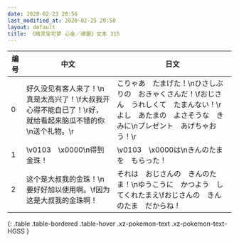 ```yaml
---
date: 2020-02-23 20:56
last_modified_at: 2020-02-25 20:50
layout: default
title: 《精灵宝可梦 心金／魂银》文本 315
---
```

| 编号 | 中文 | 日文 |
| ---- | ---- | ---- |
| 0 | 好久没见有客人来了！\n真是太高兴了！\f大叔我开心得不能自已了！\r好，就给看起来脑瓜不错的你\n送个礼物。\r | こりゃあ　たまげた！\nひさしぶりの　おきゃくさんだ！\fおじさん　うれしくて　たまんない！\rよし　あたまの　よさそうな　きみに\nプレゼント　あげちゃおう！\r |
| 1 | \v0103　\x0000\n得到金珠！ | \v0103　\x0000は\nきんのたま　を　もらった！ |
| 2 | 这个是大叔我的金珠！\n要好好加以使用啊。\f因为这是大叔我的金珠啊！ | それは　おじさんの　きんのたま！\nゆうこうに　かつよう　してくれたまえ\fおじさんの　きんのたま　だからね！ |
{: .table .table-bordered .table-hover .xz-pokemon-text .xz-pokemon-text-HGSS }